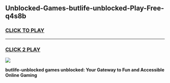 
## Unblocked-Games-butlife-unblocked-Play-Free-q4s8b
<h3>
<a href="https://premium76.site?title=butlife-unblocked&ref=20M">CLICK TO PLAY</a></h3>
<hr>

<h3>
<a href="https://premium76.site?title=butlife-unblocked&ref=20M">CLICK 2 PLAY</a>
  
</h3>

<a href="https://premium76.site?title=butlife-unblocked&ref=19M"><img src="https://clearcache.store/games.png"></a>


**butlife-unblocked games unblocked: Your Gateway to Fun and Accessible Online Gaming**
